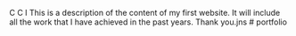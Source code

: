C
C
I
This is a description of the content of my first website. It will include all the work that I have achieved in the past years. Thank you.jns # portfolio
